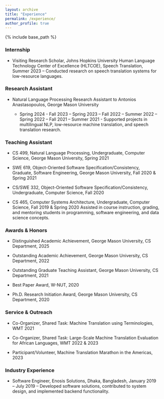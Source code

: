 ```yaml
---
layout: archive
title: "Experience"
permalink: /experience/
author_profile: true
---
```


{% include base_path %}

### Internship

* Visiting Research Scholar, Johns Hopkins University Human Language Technology Center of Excellence (HLTCOE), Speech Translation, Summer 2023 – Conducted research on speech translation systems for low-resource languages.

### Research Assistant

* Natural Language Processing Research Assistant to Antonios Anastasopoulos, George Mason University

  * Spring 2024 - Fall 2023 – Spring 2023 – Fall 2022 – Summer 2022 – Spring 2022 – Fall 2021 – Summer 2021 - Supported projects in multilingual NLP, low-resource machine translation, and speech translation research.

### Teaching Assistant

* CS 499, Natural Language Processing, Undergraduate, Computer Science, George Mason University, Spring 2021

* SWE 619, Object-Oriented Software Specification/Consistency, Graduate, Software Engineering, George Mason University, Fall 2020 & Spring 2021

* CS/SWE 332, Object-Oriented Software Specification/Consistency, Undergraduate, Computer Science, Fall 2020

* CS 465, Computer Systems Architecture, Undergraduate, Computer Science, Fall 2019 & Spring 2020
Assisted in course instruction, grading, and mentoring students in programming, software engineering, and data science concepts.

### Awards & Honors

* Distinguished Academic Achievement, George Mason University, CS Department, 2025

* Outstanding Academic Achievement, George Mason University, CS Department, 2022

* Outstanding Graduate Teaching Assistant, George Mason University, CS Department, 2021

* Best Paper Award, W-NUT, 2020

* Ph.D. Research Initiation Award, George Mason University, CS Department, 2020

### Service & Outreach

* Co-Organizer, Shared Task: Machine Translation using Terminologies, WMT 2021

* Co-Organizer, Shared Task: Large-Scale Machine Translation Evaluation for African Languages, WMT 2022 & 2023

* Participant/Volunteer, Machine Translation Marathon in the Americas, 2023

### Industry Experience

* Software Engineer, Enosis Solutions, Dhaka, Bangladesh, January 2019 – July 2019 – Developed software solutions, contributed to system design, and implemented backend functionality.

